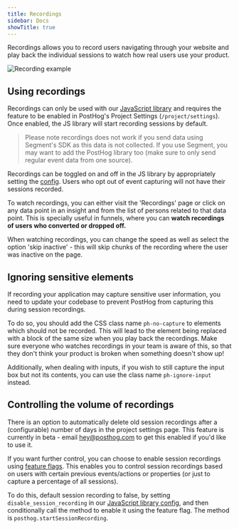 ```yaml
---
title: Recordings
sidebar: Docs
showTitle: true
---
```


Recordings allows you to record users navigating through your website and play back the individual sessions to watch how real users use your product. 


![Recording example](../../images/features/session-recording/session-recording.gif)


## Using recordings

Recordings can only be used with our [JavaScript library](/docs/integrate/client/js) and requires the feature to be enabled in PostHog's Project Settings (`/project/settings`). Once enabled, the JS library will start recording sessions by default. 

<blockquote class="warning-note">
Please note recordings does not work if you send data using Segment's SDK as this data is not collected. If you use Segment, you may want to add the PostHog library too (make sure to only send regular event data from one source).
</blockquote>

Recordings can be toggled on and off in the JS library by appropriately setting the [config](/docs/integrate/client/js/#config). Users who opt out of event capturing will not have their sessions recorded.

To watch recordings, you can either visit the 'Recordings' page or click on any data point in an insight and from the list of persons related to that data point. This is specially useful in funnels, where you can **watch recordings of users who converted or dropped off.**

When watching recordings, you can change the speed as well as select the option 'skip inactive' - this will skip chunks of the recording where the user was inactive on the page. 

## Ignoring sensitive elements

If recording your application may capture sensitive user information, you need to update your codebase to prevent PostHog from capturing this during session recordings.

To do so, you should add the CSS class name `ph-no-capture` to elements which should not be recorded. This will lead to the element being replaced with a block of the same size when you play back the recordings. Make sure everyone who watches recordings in your team is aware of this, so that they don't think your product is broken when something doesn't show up!

Additionally, when dealing with inputs, if you wish to still capture the input box but not its contents, you can use the class name `ph-ignore-input` instead.

## Controlling the volume of recordings

There is an option to automatically delete old session recordings after a (configurable) number of days in the project settings page. This feature is currently in beta - email hey@posthog.com to get this enabled if you'd like to use it.

If you want further control, you can choose to enable session recordings using [feature flags](feature-flags). This enables you to control session recordings based on users with certain previous events/actions or properties (or just to capture a percentage of all sessions).

To do this, default session recording to false, by setting `disable_session_recording` in our [JavaScript library config](/docs/integrate/client/js/#config), and then conditionally call the method to enable it using the feature flag. The method is `posthog.startSessionRecording`.
